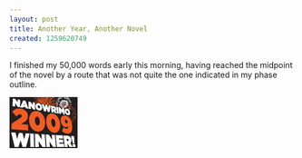 ```yaml
---
layout: post
title: Another Year, Another Novel
created: 1259620749
---
```

I finished my 50,000 words early this morning, having reached the midpoint of the novel by a route that was not quite the one indicated in my phase outline.

![NaNo 2009 Winner](/files/pictures/nano_09_winner_120x90.png)
